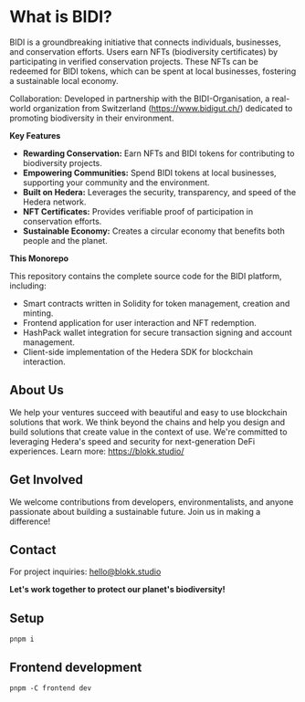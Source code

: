 # **What is BIDI?**

BIDI is a groundbreaking initiative that connects individuals, businesses, and conservation efforts.  Users earn NFTs (biodiversity certificates) by participating in verified conservation projects. These NFTs can be redeemed for BIDI tokens, which can be spent at local businesses, fostering a sustainable local economy.

Collaboration: Developed in partnership with the BIDI-Organisation, a real-world organization from Switzerland (https://www.bidigut.ch/) dedicated to promoting biodiversity in their environment. 

**Key Features**

* **Rewarding Conservation:** Earn NFTs and BIDI tokens for contributing to biodiversity projects.
* **Empowering Communities:** Spend BIDI tokens at local businesses, supporting your community and the environment.
* **Built on Hedera:** Leverages the security, transparency, and speed of the Hedera network.
* **NFT Certificates:**  Provides verifiable proof of participation in conservation efforts.
* **Sustainable Economy:** Creates a circular economy that benefits both people and the planet.

**This Monorepo**

This repository contains the complete source code for the BIDI platform, including:

* Smart contracts written in Solidity for token management, creation and minting.
* Frontend application for user interaction and NFT redemption.
* HashPack wallet integration for secure transaction signing and account management.
* Client-side implementation of the Hedera SDK for blockchain interaction.

## About Us

We help your ventures succeed with beautiful and easy to use blockchain solutions that work. We think beyond the chains and help you design and build solutions that create value in the context of use. We're committed to leveraging Hedera's speed and security for next-generation DeFi experiences. 
Learn more: https://blokk.studio/

## Get Involved

We welcome contributions from developers, environmentalists, and anyone passionate about building a sustainable future. Join us in making a difference!

## Contact

For project inquiries: hello@blokk.studio

**Let's work together to protect our planet's biodiversity!** 


## Setup

```
pnpm i
```

## Frontend development

```
pnpm -C frontend dev
```
